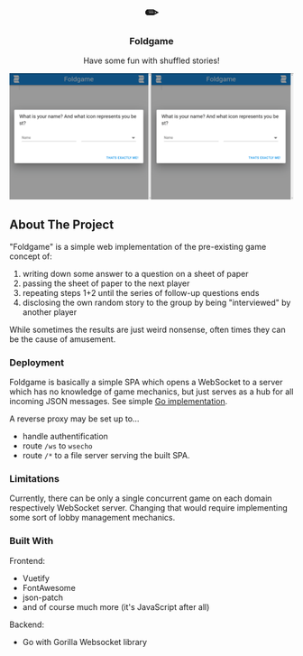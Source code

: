 <div align="center">
  <h1 href="https://github.com/joshmue/foldgame">
    ✏
  </h1>
  <h3 align="center">Foldgame</h3>
  <p align="center">
    Have some fun with shuffled stories!
  </p>
</div>

![Kind of looks like this](./imgs/peek.gif)

## About The Project

"Foldgame" is a simple web implementation of the pre-existing game concept of:

1. writing down some answer to a question on a sheet of paper
2. passing the sheet of paper to the next player
3. repeating steps 1+2 until the series of follow-up questions ends
4. disclosing the own random story to the group by being "interviewed" by another player

While sometimes the results are just weird nonsense, often times they can be
the cause of amusement.

### Deployment

Foldgame is basically a simple SPA which opens a WebSocket to a server which
has no knowledge of game mechanics, but just serves as a hub for all incoming
JSON messages. See simple [Go implementation](./wsecho).

A reverse proxy may be set up to...
- handle authentification
- route `/ws` to `wsecho`
- route `/*` to a file server serving the built SPA.

### Limitations

Currently, there can be only a single concurrent game on each domain respectively WebSocket server.
Changing that would require implementing some sort of lobby management mechanics.

### Built With

Frontend:

* Vuetify
* FontAwesome
* json-patch
* and of course much more (it's JavaScript after all)

Backend:

* Go with Gorilla Websocket library
